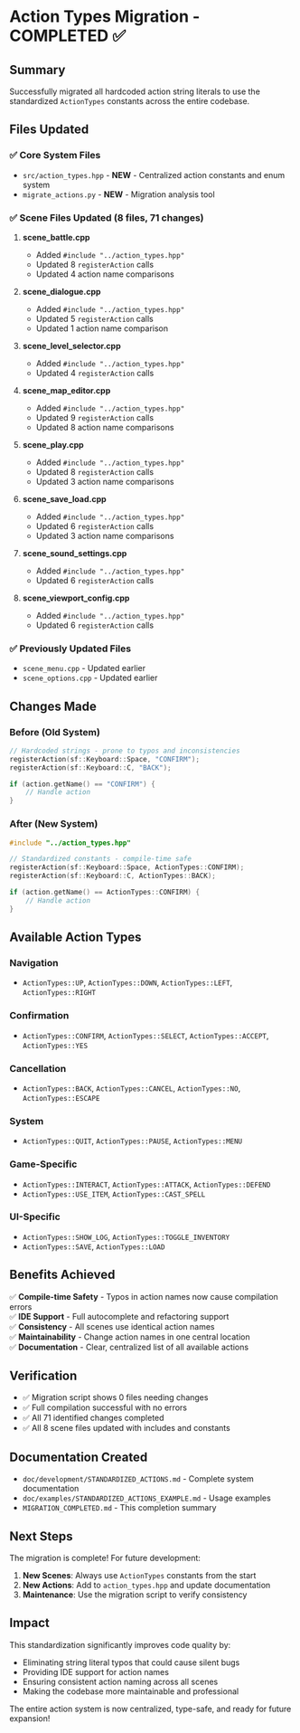 # Action Types Migration - COMPLETED ✅

## Summary

Successfully migrated all hardcoded action string literals to use the standardized `ActionTypes` constants across the entire codebase.

## Files Updated

### ✅ Core System Files
- `src/action_types.hpp` - **NEW** - Centralized action constants and enum system
- `migrate_actions.py` - **NEW** - Migration analysis tool

### ✅ Scene Files Updated (8 files, 71 changes)

1. **scene_battle.cpp**
   - Added `#include "../action_types.hpp"`
   - Updated 8 `registerAction` calls
   - Updated 4 action name comparisons

2. **scene_dialogue.cpp** 
   - Added `#include "../action_types.hpp"`
   - Updated 5 `registerAction` calls
   - Updated 1 action name comparison

3. **scene_level_selector.cpp**
   - Added `#include "../action_types.hpp"`
   - Updated 4 `registerAction` calls

4. **scene_map_editor.cpp**
   - Added `#include "../action_types.hpp"`
   - Updated 9 `registerAction` calls
   - Updated 8 action name comparisons

5. **scene_play.cpp**
   - Added `#include "../action_types.hpp"`
   - Updated 8 `registerAction` calls
   - Updated 3 action name comparisons

6. **scene_save_load.cpp**
   - Added `#include "../action_types.hpp"`
   - Updated 6 `registerAction` calls
   - Updated 3 action name comparisons

7. **scene_sound_settings.cpp**
   - Added `#include "../action_types.hpp"`
   - Updated 6 `registerAction` calls

8. **scene_viewport_config.cpp**
   - Added `#include "../action_types.hpp"`
   - Updated 6 `registerAction` calls

### ✅ Previously Updated Files
- `scene_menu.cpp` - Updated earlier
- `scene_options.cpp` - Updated earlier

## Changes Made

### Before (Old System)
```cpp
// Hardcoded strings - prone to typos and inconsistencies
registerAction(sf::Keyboard::Space, "CONFIRM");
registerAction(sf::Keyboard::C, "BACK");

if (action.getName() == "CONFIRM") {
    // Handle action
}
```

### After (New System)
```cpp
#include "../action_types.hpp"

// Standardized constants - compile-time safe
registerAction(sf::Keyboard::Space, ActionTypes::CONFIRM);
registerAction(sf::Keyboard::C, ActionTypes::BACK);

if (action.getName() == ActionTypes::CONFIRM) {
    // Handle action
}
```

## Available Action Types

### Navigation
- `ActionTypes::UP`, `ActionTypes::DOWN`, `ActionTypes::LEFT`, `ActionTypes::RIGHT`

### Confirmation
- `ActionTypes::CONFIRM`, `ActionTypes::SELECT`, `ActionTypes::ACCEPT`, `ActionTypes::YES`

### Cancellation
- `ActionTypes::BACK`, `ActionTypes::CANCEL`, `ActionTypes::NO`, `ActionTypes::ESCAPE`

### System
- `ActionTypes::QUIT`, `ActionTypes::PAUSE`, `ActionTypes::MENU`

### Game-Specific
- `ActionTypes::INTERACT`, `ActionTypes::ATTACK`, `ActionTypes::DEFEND`
- `ActionTypes::USE_ITEM`, `ActionTypes::CAST_SPELL`

### UI-Specific
- `ActionTypes::SHOW_LOG`, `ActionTypes::TOGGLE_INVENTORY`
- `ActionTypes::SAVE`, `ActionTypes::LOAD`

## Benefits Achieved

✅ **Compile-time Safety** - Typos in action names now cause compilation errors  
✅ **IDE Support** - Full autocomplete and refactoring support  
✅ **Consistency** - All scenes use identical action names  
✅ **Maintainability** - Change action names in one central location  
✅ **Documentation** - Clear, centralized list of all available actions  

## Verification

- ✅ Migration script shows 0 files needing changes
- ✅ Full compilation successful with no errors
- ✅ All 71 identified changes completed
- ✅ All 8 scene files updated with includes and constants

## Documentation Created

- `doc/development/STANDARDIZED_ACTIONS.md` - Complete system documentation
- `doc/examples/STANDARDIZED_ACTIONS_EXAMPLE.md` - Usage examples
- `MIGRATION_COMPLETED.md` - This completion summary

## Next Steps

The migration is complete! For future development:

1. **New Scenes**: Always use `ActionTypes` constants from the start
2. **New Actions**: Add to `action_types.hpp` and update documentation
3. **Maintenance**: Use the migration script to verify consistency

## Impact

This standardization significantly improves code quality by:
- Eliminating string literal typos that could cause silent bugs
- Providing IDE support for action names
- Ensuring consistent action naming across all scenes
- Making the codebase more maintainable and professional

The entire action system is now centralized, type-safe, and ready for future expansion!
